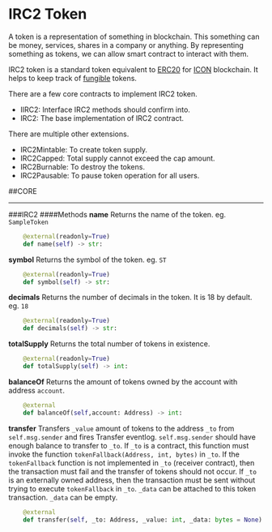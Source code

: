 # IRC2 Token

A token is a representation of something in blockchain. This something can be money, services, shares in a company or anything. By representing something as tokens, we can allow smart contract to interact with them. 

IRC2 token is a standard token equivalent to [ERC20]() for [ICON](https://icon.foundation/?lang=en) blockchain. It helps to keep track of [fungible](https://en.wikipedia.org/wiki/Fungibility) tokens. 

There are a few core contracts to implement IRC2 token.
* IIRC2: Interface IRC2 methods should confirm into.
* IRC2: The base implementation of IRC2 contract.

There are multiple other extensions.
* IRC2Mintable: To create token supply.
* IRC2Capped: Total supply cannot exceed the cap amount. 
* IRC2Burnable: To destroy the tokens.
* IRC2Pausable: To pause token operation for all users.

##CORE<hr>
###IRC2 
####Methods
**name**
Returns the name of the token. eg. `SampleToken`
```Python
	@external(readonly=True)
	def name(self) -> str:
```
**symbol**
Returns the symbol of the token. eg. `ST`
```Python
	@external(readonly=True)
	def symbol(self) -> str:
```

**decimals**
Returns the number of decimals in the token. It is 18 by default. eg. `18`
```Python
	@external(readonly=True)
	def decimals(self) -> str:
```

**totalSupply**
Returns the total number of tokens in existence.
```Python
	@external(readonly=True)
	def totalSupply(self) -> int:
```
**balanceOf**
Returns the amount of tokens owned by the account with address `account`.
```Python
	@external
	def balanceOf(self,account: Address) -> int:
```

**transfer**
Transfers `_value` amount of tokens to the address `_to` from `self.msg.sender` and fires Transfer eventlog. `self.msg.sender` should have enough balance to transfer to `_to`. If `_to` is a contract, this function must invoke the function `tokenFallback(Address, int, bytes)` in `_to`. If the `tokenFallback` function is not implemented in `_to` (receiver contract), then the transaction must fail and the transfer of tokens should not occur. If `_to` is an externally owned address, then the transaction must be sent without trying to execute `tokenFallback` in `_to`.  `_data` can be attached to this token transaction. `_data` can be empty.
```Python
	@external
	def transfer(self, _to: Address, _value: int, _data: bytes = None) -> bool:
```






